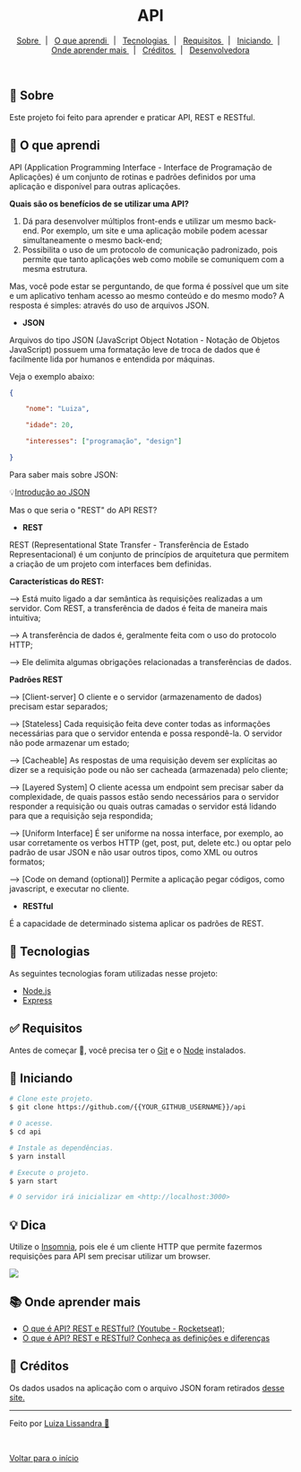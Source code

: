  <div align="center" id="top"> </div>

<h1 align="center"> API </h1>

<p align="center">
  <a href="#dart-sobre"> Sobre </a> &#xa0; | &#xa0; 
  <a href="#muscle-o-que-aprendi"> O que aprendi </a> &#xa0; | &#xa0;
  <a href="#rocket-tecnologias"> Tecnologias </a> &#xa0; | &#xa0;
  <a href="#white_check_mark-requisitos"> Requisitos </a> &#xa0; | &#xa0;
  <a href="#checkered_flag-iniciando"> Iniciando </a> &#xa0; | &#xa0;
  <a href="#books-onde-aprender-mais"> Onde aprender mais </a> &#xa0; | &#xa0;
  <a href="#facepunch-créditos"> Créditos </a> &#xa0; | &#xa0;
  <a href="https://www.linkedin.com/in/luiza-lissandra/" target="_blank"> Desenvolvedora </a>
</p>

<br>

## :dart: Sobre ##

Este projeto foi feito para aprender e praticar API, REST e RESTful.

## :muscle: O que aprendi ##

API (Application Programming Interface - Interface de Programação de Aplicações) é um conjunto de rotinas e padrões definidos por uma aplicação e disponível para outras aplicações.

**Quais são os benefícios de se utilizar uma API?**

1. Dá para desenvolver múltiplos front-ends e utilizar um mesmo back-end. Por exemplo, um site e uma aplicação mobile podem acessar simultaneamente o mesmo back-end;
2. Possibilita o uso de um protocolo de comunicação padronizado, pois permite que tanto aplicações web como mobile se comuniquem com a mesma estrutura.

Mas, você pode estar se perguntando, de que forma é possível que um site e um aplicativo tenham acesso ao mesmo conteúdo e do mesmo modo? A resposta é simples: através do uso de arquivos JSON.

- **JSON**

Arquivos do tipo JSON (JavaScript Object Notation - Notação de Objetos JavaScript) possuem uma formatação leve de troca de dados que é facilmente lida por humanos e entendida por máquinas.

Veja o exemplo abaixo:

```json
{

	"nome": "Luiza",

	"idade": 20,

	"interesses": ["programação", "design"]

}
```

Para saber mais sobre JSON:

 :bulb:[Introdução ao JSON](https://www.json.org/json-pt.html)

Mas o que seria o "REST" do API REST?

- **REST**

REST (Representational State Transfer - Transferência de Estado Representacional) é um conjunto de princípios de arquitetura que permitem a criação de um projeto com interfaces bem definidas.

**Características do REST:**

—>  Está muito ligado a dar semântica às requisições realizadas a um servidor. Com REST, a transferência de dados é feita de maneira mais intuitiva;

—> A transferência de dados é, geralmente feita com o uso do protocolo HTTP;

—> Ele delimita algumas obrigações relacionadas a transferências de dados.

**Padrões REST**

—> [Client-server] O cliente e o servidor (armazenamento de dados) precisam estar separados;

—> [Stateless] Cada requisição feita deve conter todas as informações necessárias para que o servidor entenda e possa respondê-la. O servidor não pode armazenar um estado;

—> [Cacheable] As respostas de uma requisição devem ser explícitas ao dizer se a requisição pode ou não ser cacheada (armazenada) pelo cliente;

—> [Layered System] O cliente acessa um endpoint sem precisar saber da complexidade, de quais passos estão sendo necessários para o servidor responder a requisição ou quais outras camadas o servidor está lidando para que a requisição seja respondida;

—> [Uniform Interface] É ser uniforme na nossa interface, por exemplo, ao usar corretamente os verbos HTTP (get, post, put, delete etc.) ou optar pelo padrão de usar JSON e não usar outros tipos, como XML ou outros formatos;

—> [Code on demand (optional)] Permite a aplicação pegar códigos, como javascript, e executar no cliente.

- **RESTful**

É a capacidade de determinado sistema aplicar os padrões de REST.

## :rocket: Tecnologias ##

As seguintes tecnologias foram utilizadas nesse projeto:

- [Node.js](https://nodejs.org/en/)
- [Express](https://expressjs.com/pt-br/)

## :white_check_mark: Requisitos ##

Antes de começar :checkered_flag:, você precisa ter o [Git](https://git-scm.com) e o [Node](https://nodejs.org/en/) instalados.

## :checkered_flag: Iniciando ##

```bash
# Clone este projeto.
$ git clone https://github.com/{{YOUR_GITHUB_USERNAME}}/api

# O acesse.
$ cd api

# Instale as dependências.
$ yarn install

# Execute o projeto.
$ yarn start

# O servidor irá inicializar em <http://localhost:3000>
```

## :bulb: Dica ##

Utilize o <a href='https://insomnia.rest/'>Insomnia</a>, pois ele é um cliente HTTP que permite fazermos requisições para API sem precisar utilizar um browser.

<img align = "center" src = "insomnia.jpg" />


## :books: Onde aprender mais ##

- <a href='https://www.youtube.com/watch?v=ghTrp1x_1As'> O que é API? REST e RESTful? (Youtube - Rocketseat); </a>
- <a href='https://becode.com.br/o-que-e-api-rest-e-restful/'> O que é API? REST e RESTful? Conheça as definições e diferenças </a>


## :facepunch: Créditos ##

Os dados usados na aplicação com o arquivo JSON foram retirados <a href='https://jsonplaceholder.typicode.com/users'> desse site. </a>

<hr/>

Feito por <a href="https://www.linkedin.com/in/luiza-lissandra/" target="_blank"> Luiza Lissandra :rocket: </a>

&#xa0;

<a href="#top"> Voltar para o início </a>
